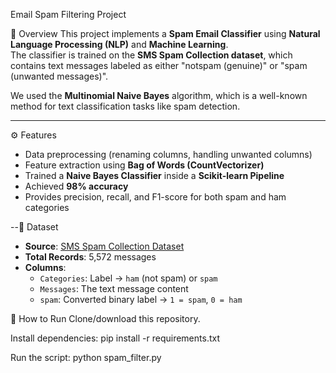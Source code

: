  Email Spam Filtering Project

 📌 Overview
This project implements a **Spam Email Classifier** using **Natural Language Processing (NLP)** and **Machine Learning**.  
The classifier is trained on the **SMS Spam Collection dataset**, which contains text messages labeled as either "notspam (genuine)" or "spam (unwanted messages)".  

We used the **Multinomial Naive Bayes** algorithm, which is a well-known method for text classification tasks like spam detection.  

---

 ⚙️ Features
- Data preprocessing (renaming columns, handling unwanted columns)
- Feature extraction using **Bag of Words (CountVectorizer)**
- Trained a **Naive Bayes Classifier** inside a **Scikit-learn Pipeline**
- Achieved **98% accuracy**
- Provides precision, recall, and F1-score for both spam and ham categories

--📂 Dataset
- **Source**: [SMS Spam Collection Dataset](https://archive.ics.uci.edu/ml/datasets/SMS+Spam+Collection)
- **Total Records**: 5,572 messages  
- **Columns**:
  - `Categories`: Label → `ham` (not spam) or `spam`  
  - `Messages`: The text message content  
  - `spam`: Converted binary label → `1 = spam`, `0 = ham`



🚀 How to Run
Clone/download this repository.

Install dependencies:
pip install -r requirements.txt

Run the script:
python spam_filter.py


